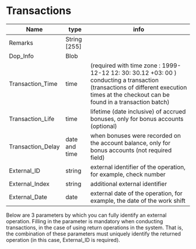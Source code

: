 # Transactions

| Name | type | info |
| --- | --- | --- |
| Remarks | String [255] | |
| Dop_Info | Blob | |
| Transaction_Time | time | (required with time zone : 1999-12-12 12: 30: 30.12 +03: 00 ) conducting a transaction (transactions of different execution times at the checkout can be found in a transaction batch) |
| Transaction_Life | time | lifetime (date inclusive) of accrued bonuses, only for bonus accounts (optional) |
| Transaction_Delay | date and time | when bonuses were recorded on the account balance, only for bonus accounts (not required field) |
| External_ID | string | external identifier of the operation, for example, check number |
| External_Index | string | additional external identifier |
| External_Date | date | external date of the operation, for example, the date of the work shift |

Below are 3 parameters by which you can fully identify an external operation. Filling in the parameter is mandatory when conducting transactions, in the case of using return operations in the system. That is, the combination of these parameters must uniquely identify the returned operation (in this case, External_ID is required).